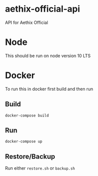 # aethix-official-api
API for Aethix Official

# Node
This should be run on node version 10 LTS

# Docker
To run this in docker first build and then run
## Build
`docker-compose build`
## Run
`docker-compose up`
## Restore/Backup
Run either `restore.sh` or `backup.sh`
